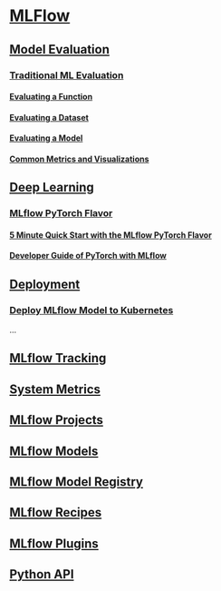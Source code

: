 # [MLFlow](https://mlflow.org/docs/latest/index.html)

## [Model Evaluation](https://mlflow.org/docs/latest/model-evaluation/index.html)

### [Traditional ML Evaluation](https://mlflow.org/docs/latest/models.html#model-evaluation)

#### [Evaluating a Function](https://mlflow.org/docs/latest/models.html#evaluating-with-a-function)

#### [Evaluating a Dataset](https://mlflow.org/docs/latest/models.html#evaluating-with-a-static-dataset)

#### [Evaluating a Model](https://mlflow.org/docs/latest/models.html#performing-model-validation)

#### [Common Metrics and Visualizations](https://mlflow.org/docs/latest/models.html#model-evaluation)

## [Deep Learning](https://mlflow.org/docs/latest/deep-learning/index.html)

### [MLflow PyTorch Flavor](https://mlflow.org/docs/latest/deep-learning/pytorch/index.html)

#### [5 Minute Quick Start with the MLflow PyTorch Flavor](https://mlflow.org/docs/latest/deep-learning/pytorch/index.html)

#### [Developer Guide of PyTorch with MLflow](https://mlflow.org/docs/latest/deep-learning/pytorch/guide/index.html)

## [Deployment](https://mlflow.org/docs/latest/deployment/index.html)

### [Deploy MLflow Model to Kubernetes](https://mlflow.org/docs/latest/deployment/deploy-model-to-kubernetes/index.html)

...

## [MLflow Tracking](https://mlflow.org/docs/latest/tracking.html)

## [System Metrics](https://mlflow.org/docs/latest/system-metrics/index.html)

## [MLflow Projects](https://mlflow.org/docs/latest/projects.html)

## [MLflow Models](https://mlflow.org/docs/latest/models.html)

## [MLflow Model Registry](https://mlflow.org/docs/latest/model-registry.html)

## [MLflow Recipes](https://mlflow.org/docs/latest/recipes.html#recipe-templates)

## [MLflow Plugins](https://mlflow.org/docs/latest/plugins.html)

## [Python API](https://mlflow.org/docs/latest/python_api/index.html)
